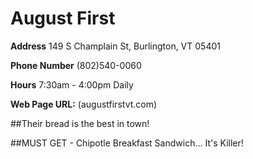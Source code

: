 # August First

**Address** 149 S Champlain St, Burlington, VT 05401

**Phone Number** (802)540-0060

**Hours** 7:30am - 4:00pm Daily

**Web Page URL:** (augustfirstvt.com)

##Their bread is the best in town!

##MUST GET - Chipotle Breakfast Sandwich... It's Killer!

